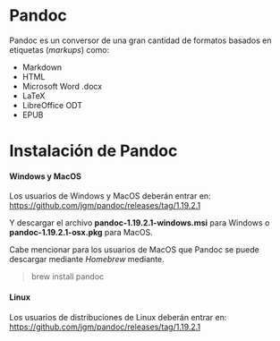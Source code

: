 # Pandoc

Pandoc es un conversor de una gran cantidad de formatos basados en etiquetas (*markups*) como:
* Markdown
* HTML
* Microsoft Word .docx
* LaTeX
* LibreOffice ODT
* EPUB

# Instalación de Pandoc

#### Windows y MacOS

Los usuarios de Windows y MacOS deberán entrar en: https://github.com/jgm/pandoc/releases/tag/1.19.2.1

Y descargar el archivo **pandoc-1.19.2.1-windows.msi** para Windows o **pandoc-1.19.2.1-osx.pkg** para MacOS.

Cabe mencionar para los usuarios de MacOS que Pandoc se puede descargar mediante *Homebrew* mediante.

> brew install pandoc

#### Linux

Los usuarios de distribuciones de Linux deberán entrar en: https://github.com/jgm/pandoc/releases/tag/1.19.2.1



